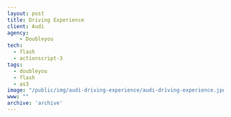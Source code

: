 ```yaml
---
layout: post
title: Driving Experience
client: Audi
agency:
    - Doubleyou
tech:
  - flash
  - actionscript-3
tags:
  - doubleyou
  - flash
  - as3
image: "/public/img/audi-driving-experience/audi-driving-experience.jpg"
www: ""
archive: 'archive'
---
```

